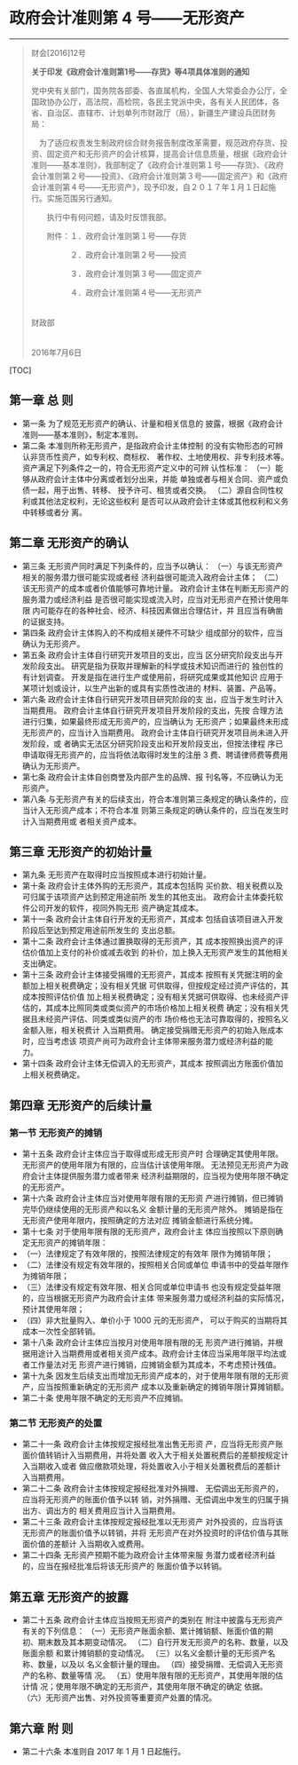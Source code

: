 # 政府会计准则第 4 号——无形资产
-------------------

> 财会[2016]12号 
>
> **关于印发《政府会计准则第1号——存货》等4项具体准则的通知**
>
> 党中央有关部门，国务院各部委、各直属机构，全国人大常委会办公厅，全国政协办公厅，高法院，高检院，各民主党派中央，各有关人民团体，各省、自治区、直辖市、计划单列市财政厅（局），新疆生产建设兵团财务局： 
>
>  　为了适应权责发生制政府综合财务报告制度改革需要，规范政府存货、投资、固定资产和无形资产的会计核算，提高会计信息质量，根据《政府会计准则——基本准则》，我部制定了《政府会计准则第１号——存货》、《政府会计准则第２号——投资》、《政府会计准则第３号——固定资产》和《政府会计准则第４号——无形资产》，现予印发，自２０１７年１月１日起施行。实施范围另行通知。 
>
> 　　执行中有何问题，请及时反馈我部。 
>
> 　　附件：１．政府会计准则第１号——存货 
>
> 　　　　　２．政府会计准则第２号——投资 
>
> 　　　　　３．政府会计准则第３号——固定资产 
>
> 　　　　　４．政府会计准则第４号——无形资产 
>
> 　　　　　　　　　　　　　　　　　　　　　　　　　　　　　　　　　财政部 
>
> 　　　　　　　　　　　　　　　　　　　　　　　　　　　　　　　  2016年7月6日 

[TOC]


## 第一章 总 则

* 第一条 为了规范无形资产的确认、计量和相关信息的 披露，根据《政府会计准则——基本准则》，制定本准则。 
* 第二条 本准则所称无形资产，是指政府会计主体控制 的没有实物形态的可辨认非货币性资产，如专利权、商标权、 著作权、土地使用权、非专利技术等。 资产满足下列条件之一的，符合无形资产定义中的可辨 认性标准： 
（一）能够从政府会计主体中分离或者划分出来，并能 单独或者与相关合同、资产或负债一起，用于出售、转移、 授予许可、租赁或者交换。
（二）源自合同性权利或其他法定权利，无论这些权利 是否可以从政府会计主体或其他权利和义务中转移或者分 离。
## 第二章 无形资产的确认 
* 第三条 无形资产同时满足下列条件的，应当予以确认： 
（一）与该无形资产相关的服务潜力很可能实现或者经 济利益很可能流入政府会计主体；
（二）该无形资产的成本或者价值能够可靠地计量。 政府会计主体在判断无形资产的服务潜力或经济利益 是否很可能实现或流入时，应当对无形资产在预计使用年限 内可能存在的各种社会、经济、科技因素做出合理估计，并 且应当有确凿的证据支持。 
* 第四条 政府会计主体购入的不构成相关硬件不可缺少 组成部分的软件，应当确认为无形资产。 
* 第五条 政府会计主体自行研究开发项目的支出，应当 区分研究阶段支出与开发阶段支出。 研究是指为获取并理解新的科学或技术知识而进行的 独创性的有计划调查。 开发是指在进行生产或使用前，将研究成果或其他知识 应用于某项计划或设计，以生产出新的或具有实质性改进的 材料、装置、产品等。 
* 第六条 政府会计主体自行研究开发项目研究阶段的支 出，应当于发生时计入当期费用。 政府会计主体自行研究开发项目开发阶段的支出，先按 合理方法进行归集，如果最终形成无形资产的，应当确认为 无形资产；如果最终未形成无形资产的，应当计入当期费用。 政府会计主体自行研究开发项目尚未进入开发阶段，或 者确实无法区分研究阶段支出和开发阶段支出，但按法律程 序已申请取得无形资产的，应当将依法取得时发生的注册 3 费、聘请律师费等费用确认为无形资产。 
* 第七条 政府会计主体自创商誉及内部产生的品牌、报 刊名等，不应确认为无形资产。 
* 第八条 与无形资产有关的后续支出，符合本准则第三条规定的确认条件的，应当计入无形资产成本；不符合本准 则第三条规定的确认条件的，应当在发生时计入当期费用或 者相关资产成本。
## 第三章 无形资产的初始计量 
* 第九条 无形资产在取得时应当按照成本进行初始计量。 
* 第十条 政府会计主体外购的无形资产，其成本包括购 买价款、相关税费以及可归属于该项资产达到预定用途前所 发生的其他支出。 政府会计主体委托软件公司开发的软件，视同外购无形 资产确定其成本。 
* 第十一条 政府会计主体自行开发的无形资产，其成本 包括自该项目进入开发阶段后至达到预定用途前所发生的 支出总额。 
* 第十二条 政府会计主体通过置换取得的无形资产，其 成本按照换出资产的评估价值加上支付的补价或减去收到 的补价，加上换入无形资产发生的其他相关支出确定。
* 第十三条 政府会计主体接受捐赠的无形资产，其成本 按照有关凭据注明的金额加上相关税费确定；没有相关凭据 可供取得，但按规定经过资产评估的，其成本按照评估价值 加上相关税费确定；没有相关凭据可供取得、也未经资产评 估的，其成本比照同类或类似资产的市场价格加上相关税费 确定；没有相关凭据且未经资产评估、同类或类似资产的市 场价格也无法可靠取得的，按照名义金额入账，相关税费计 入当期费用。 确定接受捐赠无形资产的初始入账成本时，应当考虑该 项资产尚可为政府会计主体带来服务潜力或经济利益的能 力。 
* 第十四条 政府会计主体无偿调入的无形资产，其成本 按照调出方账面价值加上相关税费确定。
## 第四章 无形资产的后续计量 
### 第一节 无形资产的摊销 
* 第十五条 政府会计主体应当于取得或形成无形资产时 合理确定其使用年限。 无形资产的使用年限为有限的，应当估计该使用年限。 无法预见无形资产为政府会计主体提供服务潜力或者带来 经济利益期限的，应当视为使用年限不确定的无形资产。 
* 第十六条 政府会计主体应当对使用年限有限的无形资 产进行摊销，但已摊销完毕仍继续使用的无形资产和以名义 金额计量的无形资产除外。 摊销是指在无形资产使用年限内，按照确定的方法对应 摊销金额进行系统分摊。 
* 第十七条 对于使用年限有限的无形资产，政府会计主 体应当按照以下原则确定无形资产的摊销年限： 
* （一）法律规定了有效年限的，按照法律规定的有效年 限作为摊销年限； 
* （二）法律没有规定有效年限的，按照相关合同或单位 申请书中的受益年限作为摊销年限； 
* （三）法律没有规定有效年限、相关合同或单位申请书 也没有规定受益年限的，应当根据无形资产为政府会计主体 带来服务潜力或经济利益的实际情况，预计其使用年限； 
* （四）非大批量购入、单价小于 1000 元的无形资产， 可以于购买的当期将其成本一次性全部转销。 
* 第十八条 政府会计主体应当按月对使用年限有限的无 形资产进行摊销，并根据用途计入当期费用或者相关资产成本。政府会计主体应当采用年限平均法或者工作量法对无 形资产进行摊销，应摊销金额为其成本，不考虑预计残值。 
* 第十九条 因发生后续支出而增加无形资产成本的，对于使用年限有限的无形资产，应当按照重新确定的无形资产 成本以及重新确定的摊销年限计算摊销额。 
* 第二十条 使用年限不确定的无形资产不应摊销。 
### 第二节 无形资产的处置 
* 第二十一条 政府会计主体按规定报经批准出售无形资 产，应当将无形资产账面价值转销计入当期费用，并将处置 收入大于相关处置税费后的差额按规定计入当期收入或者 做应缴款项处理，将处置收入小于相关处置税费后的差额计 入当期费用。 
* 第二十二条 政府会计主体按规定报经批准对外捐赠、 无偿调出无形资产的，应当将无形资产的账面价值予以转 销，对外捐赠、无偿调出中发生的归属于捐出方、调出方的 相关费用应当计入当期费用。 
* 第二十三条 政府会计主体按规定报经批准以无形资产 对外投资的，应当将该无形资产的账面价值予以转销，并将 无形资产在对外投资时的评估价值与其账面价值的差额计 入当期收入或费用。
* 第二十四条 无形资产预期不能为政府会计主体带来服 务潜力或者经济利益的，应当在报经批准后将该无形资产的 账面价值予以转销。 

## 第五章 无形资产的披露

* 第二十五条 政府会计主体应当按照无形资产的类别在 附注中披露与无形资产有关的下列信息： 
（一）无形资产账面余额、累计摊销额、账面价值的期 初、期末数及其本期变动情况。 
（二）自行开发无形资产的名称、数量，以及账面余额 和累计摊销额的变动情况。 
（三）以名义金额计量的无形资产名称、数量，以及以 名义金额计量的理由。 
（四）接受捐赠、无偿调入无形资产的名称、数量等情 况。 
（五）使用年限有限的无形资产，其使用年限的估计情 况；使用年限不确定的无形资产，其使用年限不确定的确定 依据。 
（六）无形资产出售、对外投资等重要资产处置的情况。 
## 第六章 附 则 
* 第二十六条 本准则自 2017 年 1 月 1 日起施行。